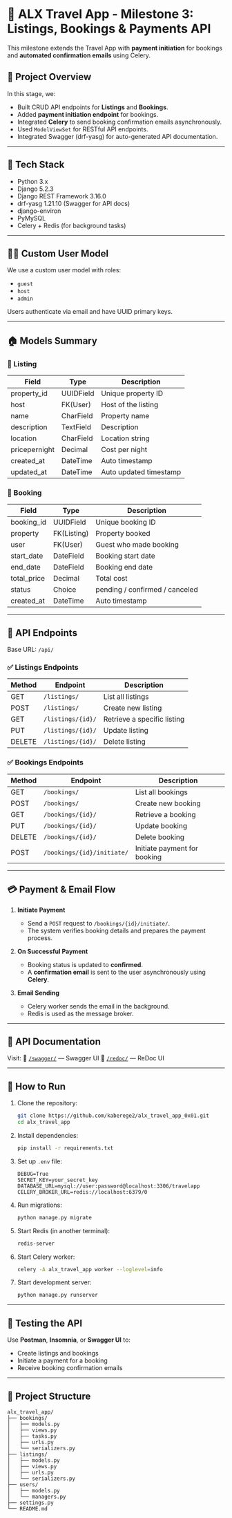 # 🧭 ALX Travel App - Milestone 3: Listings, Bookings & Payments API

This milestone extends the Travel App with **payment initiation** for bookings and **automated confirmation emails** using Celery.

## 🚀 Project Overview

In this stage, we:

- Built CRUD API endpoints for **Listings** and **Bookings**.
- Added **payment initiation endpoint** for bookings.
- Integrated **Celery** to send booking confirmation emails asynchronously.
- Used `ModelViewSet` for RESTful API endpoints.
- Integrated Swagger (drf-yasg) for auto-generated API documentation.

---

## 🧱 Tech Stack

- Python 3.x
- Django 5.2.3
- Django REST Framework 3.16.0
- drf-yasg 1.21.10 (Swagger for API docs)
- django-environ
- PyMySQL
- Celery + Redis (for background tasks)

---

## 🧑‍💻 Custom User Model

We use a custom user model with roles:

- `guest`
- `host`
- `admin`

Users authenticate via email and have UUID primary keys.

---

## 🏠 Models Summary

### 📍 Listing

| Field         | Type      | Description            |
| ------------- | --------- | ---------------------- |
| property_id   | UUIDField | Unique property ID     |
| host          | FK(User)  | Host of the listing    |
| name          | CharField | Property name          |
| description   | TextField | Description            |
| location      | CharField | Location string        |
| pricepernight | Decimal   | Cost per night         |
| created_at    | DateTime  | Auto timestamp         |
| updated_at    | DateTime  | Auto updated timestamp |

### 📆 Booking

| Field       | Type        | Description                    |
| ----------- | ----------- | ------------------------------ |
| booking_id  | UUIDField   | Unique booking ID              |
| property    | FK(Listing) | Property booked                |
| user        | FK(User)    | Guest who made booking         |
| start_date  | DateField   | Booking start date             |
| end_date    | DateField   | Booking end date               |
| total_price | Decimal     | Total cost                     |
| status      | Choice      | pending / confirmed / canceled |
| created_at  | DateTime    | Auto timestamp                 |

---

## 🧩 API Endpoints

Base URL: `/api/`

### ✅ Listings Endpoints

| Method | Endpoint          | Description                 |
| ------ | ----------------- | --------------------------- |
| GET    | `/listings/`      | List all listings           |
| POST   | `/listings/`      | Create new listing          |
| GET    | `/listings/{id}/` | Retrieve a specific listing |
| PUT    | `/listings/{id}/` | Update listing              |
| DELETE | `/listings/{id}/` | Delete listing              |

### ✅ Bookings Endpoints

| Method | Endpoint                   | Description                  |
| ------ | -------------------------- | ---------------------------- |
| GET    | `/bookings/`               | List all bookings            |
| POST   | `/bookings/`               | Create new booking           |
| GET    | `/bookings/{id}/`          | Retrieve a booking           |
| PUT    | `/bookings/{id}/`          | Update booking               |
| DELETE | `/bookings/{id}/`          | Delete booking               |
| POST   | `/bookings/{id}/initiate/` | Initiate payment for booking |

---

## 💳 Payment & Email Flow

1. **Initiate Payment**

   - Send a `POST` request to `/bookings/{id}/initiate/`.
   - The system verifies booking details and prepares the payment process.

2. **On Successful Payment**

   - Booking status is updated to **confirmed**.
   - A **confirmation email** is sent to the user asynchronously using **Celery**.

3. **Email Sending**

   - Celery worker sends the email in the background.
   - Redis is used as the message broker.

---

## 📑 API Documentation

Visit:
🔗 [`/swagger/`](http://localhost:8000/swagger/) — Swagger UI
🔗 [`/redoc/`](http://localhost:8000/redoc/) — ReDoc UI

---

## 🔌 How to Run

1. Clone the repository:

   ```bash
   git clone https://github.com/kaberege2/alx_travel_app_0x01.git
   cd alx_travel_app
   ```

2. Install dependencies:

   ```bash
   pip install -r requirements.txt
   ```

3. Set up `.env` file:

   ```env
   DEBUG=True
   SECRET_KEY=your_secret_key
   DATABASE_URL=mysql://user:password@localhost:3306/travelapp
   CELERY_BROKER_URL=redis://localhost:6379/0
   ```

4. Run migrations:

   ```bash
   python manage.py migrate
   ```

5. Start Redis (in another terminal):

   ```bash
   redis-server
   ```

6. Start Celery worker:

   ```bash
   celery -A alx_travel_app worker --loglevel=info
   ```

7. Start development server:

   ```bash
   python manage.py runserver
   ```

---

## 🧪 Testing the API

Use **Postman**, **Insomnia**, or **Swagger UI** to:

- Create listings and bookings
- Initiate a payment for a booking
- Receive booking confirmation emails

---

## 📂 Project Structure

```
alx_travel_app/
├── bookings/
│   ├── models.py
│   ├── views.py
│   ├── tasks.py
│   ├── urls.py
│   └── serializers.py
├── listings/
│   ├── models.py
│   ├── views.py
│   ├── urls.py
│   └── serializers.py
├── users/
│   ├── models.py
│   └── managers.py
├── settings.py
└── README.md
```
